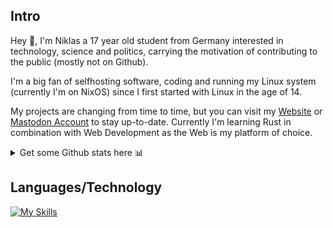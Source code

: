 ## Intro
Hey 👋, I'm Niklas a 17 year old student from Germany interested in technology, science and politics, carrying the motivation of contributing to the public (mostly not on Github). 

I'm a big fan of selfhosting software, coding and running my Linux system (currently I'm on NixOS) since I first started with Linux in the age of 14. 

My projects are changing from time to time, but you can visit my [Website](https://feuerstein.dev) or [Mastodon Account](https://mastodon.de/@feuerstein) to stay up-to-date. Currently I'm learning Rust in combination with Web Development as the Web is my platform of choice. 

<details>  
<summary>
Get some Github stats here 📊
</summary>

![](https://github-readme-stats.vercel.app/api?username=feuersteinium&theme=gruvbox&show_icons=true&hide_border=true)  
![](https://streak-stats.demolab.com?user=feuersteinium&theme=gruvbox&hide_border=true)  
![](https://github-readme-stats.vercel.app/api/top-langs/?username=feuersteinium&layout=compact&theme=gruvbox&hide_border=true)  
</details>

## Languages/Technology

[![My Skills](https://skillicons.dev/icons?i=git,html,css,python,github,githubactions,vscode,fediverse,md,docker,bash,linux)](https://skillicons.dev)  
